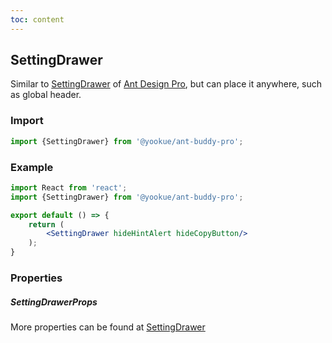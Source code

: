 ```yaml
---
toc: content
---
```


## SettingDrawer

Similar to [SettingDrawer](https://github.com/ant-design/pro-components/blob/v1/packages/layout/src/components/SettingDrawer/index.tsx) of [Ant Design Pro](https://pro.ant.design/), but can place it anywhere, such as global header.

### Import

```jsx | pure
import {SettingDrawer} from '@yookue/ant-buddy-pro';
```

### Example

```jsx
import React from 'react';
import {SettingDrawer} from '@yookue/ant-buddy-pro';

export default () => {
    return (
        <SettingDrawer hideHintAlert hideCopyButton/>
    );
}
```

### Properties

##### SettingDrawerProps

<API src="@/layout/SettingDrawer/index.tsx" hideTitle></API>

More properties can be found at [SettingDrawer](https://github.com/ant-design/pro-components/blob/v1/packages/layout/src/components/SettingDrawer/index.tsx)
